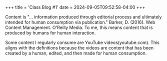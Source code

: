 +++
title = 'Class Blog #1'
date = 2024-09-05T09:52:58-04:00
+++



Content is "... information produced through editorial process and ultimately intended for human consumption via publication." Barker, D. (2016). Web Content Management. O'Reilly Media. To me, this means content that is produced by humans for human interaction. 

Some content I regularly consume are YouTube videos(youtube.com). This aligns with the definitions because the videos are content that has been created by a human, edited, and then made for human consumption. 

